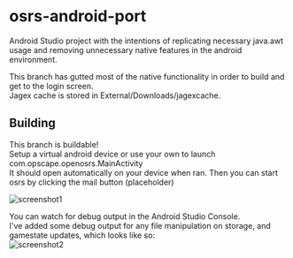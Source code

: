 # osrs-android-port
Android Studio project with the intentions of replicating necessary java.awt usage and removing unnecessary native features in the android environment.  
  
This branch has gutted most of the native functionality in order to build and get to the login screen.  
Jagex cache is stored in External/Downloads/jagexcache.  

## Building  

This branch is buildable!  
Setup a virtual android device or use your own to launch com.opscape.openosrs.MainActivity  
It should open automatically on your device when ran. Then you can start osrs by clicking the mail button (placeholder)  
  
![screenshot1](https://i.imgur.com/wtb7fpH.jpg)
  
    
You can watch for debug output in the Android Studio Console.  
I've added some debug output for any file manipulation on storage, and gamestate updates, which looks like so:  
![screenshot2](https://i.imgur.com/hQqk8HN.png)
